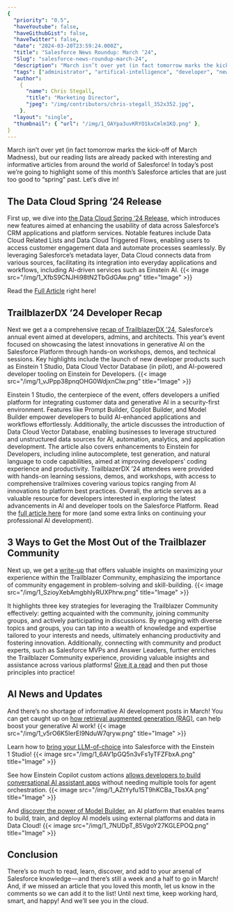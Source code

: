 ```yaml
---
{
  "priority": "0.5",
  "haveYoutube": false,
  "haveGithubGist": false,
  "haveTwitter": false,
  "date": "2024-03-20T23:59:24.000Z",
  "title": "Salesforce News Roundup: March ‘24",
  "Slug": "salesforce-news-roundup-march-24",
  "description": "March isn’t over yet (in fact tomorrow marks the kick-off of March Madness), but our reading lists are already packed with interesting and informative articles from around the world of Salesforce!.",
  "tags": ["administrator", "artifical-intelligence", "developer", "news"],
  "author":
    {
      "name": Chris Stegall,
      "title": "Marketing Director",
      "jpeg": "/img/contributors/chris-stegall_352x352.jpg",
    },
  "layout": "single",
  "thumbnail": { "url": "/img/1_OAYpa3uvKRYO1kxCmlm1KQ.png" },
}
---
```


March isn’t over yet (in fact tomorrow marks the kick-off of March Madness), but our reading lists are already packed with interesting and informative articles from around the world of Salesforce!
In today’s post we’re going to highlight some of this month’s Salesforce articles that are just too good to “spring” past.
Let’s dive in!

## The Data Cloud Spring ’24 Release

First up, we dive into [the Data Cloud Spring ’24 Release](https://www.salesforce.com/news/stories/data-cloud-tdx-news/), which introduces new features aimed at enhancing the usability of data across Salesforce’s CRM applications and platform services. Notable features include Data Cloud Related Lists and Data Cloud Triggered Flows, enabling users to access customer engagement data and automate processes seamlessly. By leveraging Salesforce’s metadata layer, Data Cloud connects data from various sources, facilitating its integration into everyday applications and workflows, including AI-driven services such as Einstein AI.
{{< image src="/img/1_XfbS9CNJHi98tN2TbGdGAw.png" title="Image" >}}

Read the [Full Article](https://www.salesforce.com/news/stories/data-cloud-tdx-news/) right here!

## TrailblazerDX ’24 Developer Recap

Next we get a a comprehensive [recap of TrailblazerDX ’24](https://developer.salesforce.com/blogs/2024/03/trailblazerdx-24-developer-recap), Salesforce’s annual event aimed at developers, admins, and architects. This year’s event focused on showcasing the latest innovations in generative AI on the Salesforce Platform through hands-on workshops, demos, and technical sessions. Key highlights include the launch of new developer products such as Einstein 1 Studio, Data Cloud Vector Database (in pilot), and AI-powered developer tooling on Einstein for Developers.
{{< image src="/img/1_vJPpp38pnqOHG0WdjxnClw.png" title="Image" >}}

Einstein 1 Studio, the centerpiece of the event, offers developers a unified platform for integrating customer data and generative AI in a security-first environment. Features like Prompt Builder, Copilot Builder, and Model Builder empower developers to build AI-enhanced applications and workflows effortlessly. Additionally, the article discusses the introduction of Data Cloud Vector Database, enabling businesses to leverage structured and unstructured data sources for AI, automation, analytics, and application development.
The article also covers enhancements to Einstein for Developers, including inline autocomplete, test generation, and natural language to code capabilities, aimed at improving developers’ coding experience and productivity. TrailblazerDX ’24 attendees were provided with hands-on learning sessions, demos, and workshops, with access to comprehensive trailmixes covering various topics ranging from AI innovations to platform best practices. Overall, the article serves as a valuable resource for developers interested in exploring the latest advancements in AI and developer tools on the Salesforce Platform.
Read the [full article here](https://developer.salesforce.com/blogs/2024/03/trailblazerdx-24-developer-recap) for more (and some extra links on continuing your professional AI development).

## 3 Ways to Get the Most Out of the Trailblazer Community

Next up, we get a [write-up](https://www.salesforce.com/blog/get-the-most-out-of-the-trailblazer-community/) that offers valuable insights on maximizing your experience within the Trailblazer Community, emphasizing the importance of community engagement in problem-solving and skill-building.
{{< image src="/img/1_SzioyXebAmgbhIyRUXPhrw.png" title="Image" >}}

It highlights three key strategies for leveraging the Trailblazer Community effectively: getting acquainted with the community, joining community groups, and actively participating in discussions. By engaging with diverse topics and groups, you can tap into a wealth of knowledge and expertise tailored to your interests and needs, ultimately enhancing productivity and fostering innovation.
Additionally, connecting with community and product experts, such as Salesforce MVPs and Answer Leaders, further enriches the Trailblazer Community experience, providing valuable insights and assistance across various platforms!
[Give it a read](https://www.salesforce.com/blog/get-the-most-out-of-the-trailblazer-community/) and then put those principles into practice!

## AI News and Updates

And there’s no shortage of informative AI development posts in March!
You can get caught up on [how retrieval augmented generation (RAG)](https://www.salesforce.com/blog/what-is-retrieval-augmented-generation/), can help boost your generative AI work!
{{< image src="/img/1_v5rO6K5IerEI9NduW7qryw.png" title="Image" >}}

Learn how to [bring your LLM-of-choice](https://developer.salesforce.com/blogs/2024/03/bring-your-own-large-language-model-in-einstein-1-studio) into Salesforce with the Einstein 1 Studio!
{{< image src="/img/1_6AV1pGQ5n3vFs1yTFZFbxA.png" title="Image" >}}

See how Einstein Copilot custom actions [allows developers to build conversational AI assistant apps](https://developer.salesforce.com/blogs/2024/03/build-custom-copilot-actions-using-apex) without needing multiple tools for agent orchestration.
{{< image src="/img/1_AZtYyfu15T9hKCBa_TbsXA.png" title="Image" >}}

And [discover the power of Model Builder](https://developer.salesforce.com/blogs/2024/03/use-model-builder-to-integrate-databricks-models-with-salesforce), an AI platform that enables teams to build, train, and deploy AI models using external platforms and data in Data Cloud!
{{< image src="/img/1_7NUDpT_85VgoY27KGLEPOQ.png" title="Image" >}}

## Conclusion

There’s so much to read, learn, discover, and add to your arsenal of Salesforce knowledge — and there’s still a week and a half to go in March!
And, if we missed an article that you loved this month, let us know in the comments so we can add it to the list!
Until next time, keep working hard, smart, and happy! And we’ll see you in the cloud.
